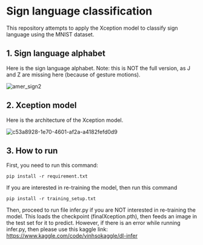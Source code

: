 # Sign language classification
This repository attempts to apply the Xception model to classify sign language using the MNIST dataset. 
## 1. Sign language alphabet
Here is the sign language alphabet. Note: this is NOT the full version, as J and Z are missing here (because of gesture motions).

![amer_sign2](https://github.com/user-attachments/assets/0c4a6838-18a6-4934-9430-7b0fb3120545)
## 2. Xception model
Here is the architecture of the Xception model.

![c53a8928-1e70-4601-af2a-a4182fefd0d9](https://github.com/user-attachments/assets/d34c5986-5054-4626-af19-cb5e36c22dac)
## 3. How to run
First, you need to run this command:
```
pip install -r requirement.txt
```
If you are interested in re-training the model, then run this command
```
pip install -r training_setup.txt
```
Then, proceed to run file infer.py if you are NOT interested in re-training the model. This loads the checkpoint (finalXception.pth), then feeds an image in the test set for it to predict.
However, if there is an error while running infer.py, then please use this kaggle link: https://www.kaggle.com/code/vinhsokaggle/dl-infer
